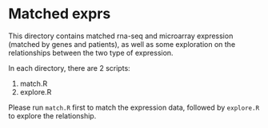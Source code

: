# Matched exprs

This directory contains matched rna-seq and microarray expression (matched by genes and patients), as well as some exploration on the relationships between the two type of expression.

In each directory, there are 2 scripts:
1. match.R
2. explore.R

Please run `match.R` first to match the expression data, followed by `explore.R` to explore the relationship.
